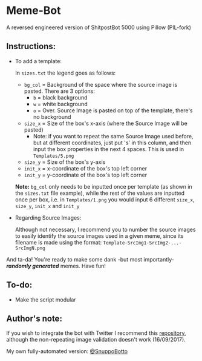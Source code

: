 # Meme-Bot
A reversed engineered version of ShitpostBot 5000 using Pillow (PIL-fork)

## Instructions: 
* To add a template:

    In `sizes.txt` the legend goes as follows:
    * `bg_col` = Background of the space where the source image is pasted. There are 3 options:
        * `b` = black background
        * `w` = white background
        * `o` = Over. Source Image is pasted on top of the template, there's no background
    * `size_x` = Size of the box's x-axis (where the Source Image will be pasted)
        * Note: if you want to repeat the same Source Image used before, but at different coordinates, just put 's' in this column, and then input the box properties in the next 4 spaces. This is used in `Templates/5.png`
    * `size_y` = Size of the box's y-axis
    * `init_x` = x-coordinate of the box's top left corner
    * `init_y` = y-coordinate of the box's top left corner
    
    **Note:** `bg_col` only needs to be inputted once per template (as shown in the `sizes.txt` file example), while the rest of the values are inputted once per box, i.e. in `Templates/1.png` you would input 6 different `size_x`, `size_y`, `init_x` and `init_y` 
    
* Regarding Source Images:

    Although not necessary, I recommend you to number the source images to easily identify the source images used in a given meme, since its filename is made using the format: `Template-SrcImg1-SrcImg2-...-SrcImgN.png` 
    
    
And ta-da! You're ready to make some dank -but most importantly- ***randomly generated*** memes. Have fun!
    
## To-do:
* Make the script modular

## Author's note:

If you wish to integrate the bot with Twitter I recommend this [repository](https://github.com/joaquinlpereyra/twitterImgBot), although the non-repeating image validation doesn't work (16/09/2017). 

My own fully-automated version: [@SnuppoBotto](https://twitter.com/SnuppoBotto)
